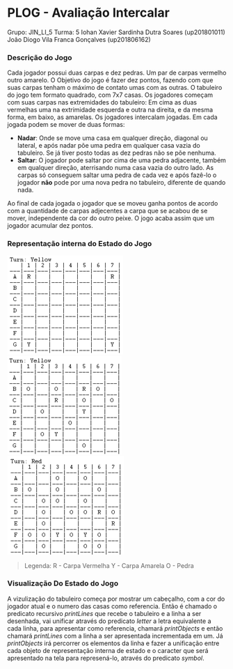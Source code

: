 # PLOG - Avaliação Intercalar

Grupo: JIN_LI_5
Turma: 5
Iohan Xavier Sardinha Dutra Soares (up201801011)
João Diogo Vila Franca Gonçalves (up201806162)

### Descrição do Jogo

Cada jogador possui duas carpas e dez pedras. Um par de carpas vermelho outro amarelo.
O Objetivo do jogo é fazer dez pontos, fazendo com que suas carpas tenham o máximo de contato umas com as outras.
O tabuleiro do jogo tem formato quadrado, com 7x7 casas.
Os jogadores começam com suas carpas nas extremidades do tabuleiro: Em cima as duas vermelhas uma na extrimidade esquerda e outra na direita, e da mesma forma, em baixo, as amarelas.
Os jogadores intercalam jogadas.
Em cada jogada podem se mover de duas formas:

- **Nadar**: Onde se move uma casa em qualquer direção, diagonal ou lateral, e após nadar põe uma pedra em qualquer casa vazia do tabuleiro. Se já tiver posto todas as dez pedras não se põe nenhuma.
- **Saltar**: O jogador pode saltar por cima de uma pedra adjacente, também em qualquer direção, aterrisando numa casa vazia do outro lado. As carpas só conseguem saltar uma pedra de cada vez e após fazê-lo o jogador **não** pode por uma nova pedra no tabuleiro, diferente de quando nada.

Ao final de cada jogada o jogador que se moveu ganha pontos de acordo com a quantidade de carpas adjecentes a carpa que se acabou de se mover, independente da cor do outro peixe.
O jogo acaba assim que um jogador acumular dez pontos.

### Representação interna do Estado do Jogo

![Initial Games State](/initial.png)
![Middle Games State](/middle.png)
![Final Games State](/final.png)

> Legenda:
> R - Carpa Vermelha
> Y - Carpa Amarela
> O - Pedra

### Visualização Do Estado do Jogo

A vizulização do tabuleiro começa por mostrar um cabeçalho, com a cor do jogador atual e o numero das casas como referencia.
Então é chamado o predicato recursivo _printLines_ que recebe o tabuleiro e a linha a ser desenhada, vai unificar através do predicato _letter_ a letra equivalente a cada linha, para apresentar como referencia, chamará _printObjects_ e então chamará _printLines_ com a linha a ser apresentada incrementada em um.
Já _printObjects_ irá percorrer os elementos da linha e fazer a unificação entre cada objeto de representação interna de estado e o caracter que será apresentado na tela para represená-lo, através do predicato _symbol_.

